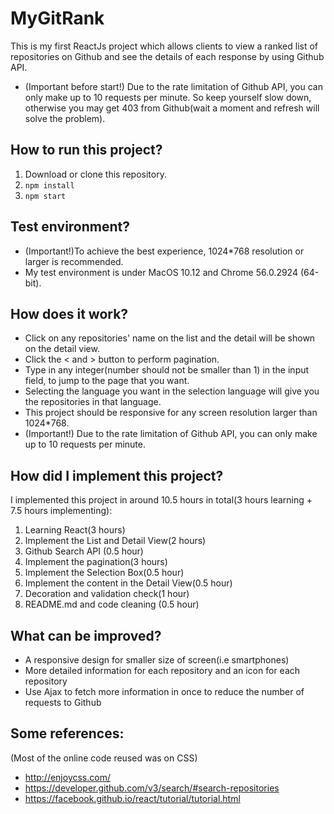 # MyGitRank
This is my first ReactJs project which allows clients to view a ranked list of repositories on Github and see the details of each response by using Github API.
* (Important before start!) Due to the rate limitation of Github API, you can only make up to 10 requests per minute. So keep yourself slow down, otherwise you may get 403 from Github(wait a moment and refresh will solve the problem).
## How to run this project?
1. Download or clone this repository.
2. `npm install`
3. `npm start`
## Test environment?
* (Important!)To achieve the best experience, 1024*768 resolution or larger is recommended.
* My test environment is under MacOS 10.12 and Chrome 56.0.2924 (64-bit).
## How does it work?
* Click on any repositories' name on the list and the detail will be shown on the detail view.
* Click the < and > button to perform pagination.
* Type in any integer(number should not be smaller than 1) in the input field, to jump to the page that you want.
* Selecting the language you want in the selection language will give you the repositories in that language.
* This project should be responsive for any screen resolution larger than 1024*768.
* (Important!) Due to the rate limitation of Github API, you can only make up to 10 requests per minute.
## How did I implement this project?
I implemented this project in around 10.5 hours in total(3 hours learning + 7.5 hours implementing):
1. Learning React(3 hours)
2. Implement the List and Detail View(2 hours)
3. Github Search API (0.5 hour)
4. Implement the pagination(3 hours) 
5. Implement the Selection Box(0.5 hour)
6. Implement the content in the Detail View(0.5 hour)
7. Decoration and validation check(1 hour)
8. README.md and code cleaning (0.5 hour)
## What can be improved?
* A responsive design for smaller size of screen(i.e smartphones)
* More detailed information for each repository and an icon for each repository
* Use Ajax to fetch more information in once to reduce the number of requests to Github
## Some references:
(Most of the online code reused was on CSS)
* http://enjoycss.com/
* https://developer.github.com/v3/search/#search-repositories
* https://facebook.github.io/react/tutorial/tutorial.html